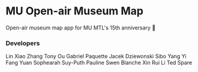 # MU Open-air Museum Map
Open-air museum map app for MU MTL's 15th anniversary 🎉

### Developers
Lin Xiao Zhang
Tony Ou
Gabriel Paquette
Jacek Dziewonski
Sibo Yang
Yi Fang Yuan
Sophearah Suy-Puth
Pauline Swen
Blanche
Xin Rui Li
Ted Spare
